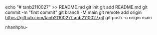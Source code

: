 echo "# tanb2110027" >> README.md
git init
git add README.md
git commit -m "first commit"
git branch -M main
git remote add origin https://github.com/tanb2110027/tanb2110027.git
git push -u origin main

nhanhphu-<B2110027>
